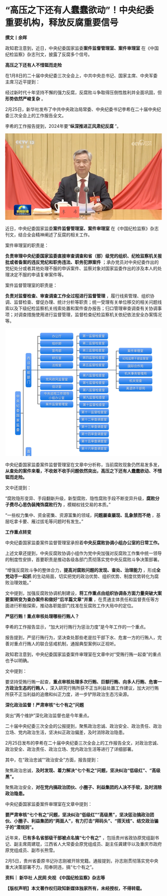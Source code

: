 # “高压之下还有人蠢蠢欲动”！中央纪委重要机构，释放反腐重要信号

**撰文丨余晖**

政知君注意到，近日，中央纪委国家监委**案件监督管理室、案件审理室** 在《中国纪检监察》杂志刊文，披露了反腐多个信号。

**高压之下还有人不惜铤而走险**

在1月8日的二十届中央纪委三次全会上，中共中央总书记、国家主席、中央军委主席习近平提到：

经过新时代十年坚持不懈的强力反腐，反腐败斗争取得压倒性胜利并全面巩固，但**形势依然严峻复杂** 。

2月25日，新华社发布了中共中央政治局常委、中央纪委书记李希在二十届中央纪委三次全会上的工作报告全文。

李希的工作报告提到，2024年要“**纵深推进正风肃纪反腐** ”。

![e80bc6e274fbdb58ecc21e1255c0b601.jpg](https://raw.githubusercontent.com/qqhsx/qqnews_image/main/2024/02/26/“高压之下还有人蠢蠢欲动”！中央纪委重要机构，释放反腐重要信号/e80bc6e274fbdb58ecc21e1255c0b601.jpg)

近日，中央纪委国家监委**案件监督管理室、案件审理室** 在《中国纪检监察》杂志刊文，结合全会精神阐述了反腐的相关工作。

案件审理室的职责是：

**负责审理中央纪委国家监委直接审查调查和省（部）级党的组织、纪检监察机关报批或者备案的违反党纪和职务违法、职务犯罪案件**
；承办党员对中央纪委作出的党纪处分或者其他处理不服的申诉案件、监察对象对国家监委作出的涉及本人的处理决定不服的申请复审案件等。

案件监督管理室的职责是：

**负责对监督检查、审查调查工作全过程进行监督管理**
，履行线索管理、组织协调、监督检查、督促办理、统计分析等职责；统一受理有关单位移交的相关问题线索以及下级纪检监察机关线索处置和案件查办报告；归口管理审查调查有关协调事项；对调查措施使用进行监督管理，监督检查纪检监察机关依纪依法安全办案情况等。

![80d472f76c6a71bd31c2b52b08add964.jpg](https://raw.githubusercontent.com/qqhsx/qqnews_image/main/2024/02/26/“高压之下还有人蠢蠢欲动”！中央纪委重要机构，释放反腐重要信号/80d472f76c6a71bd31c2b52b08add964.jpg)

中央纪委国家监委案件监督管理室在文章中分析称，当前腐败现象仍然易发多发，**从查处的案件来看，不收敛不收手问题依然突出，高压之下还有人蠢蠢欲动、不惜铤而走险。**

文中还提到：

“腐败隐形变异、手段翻新升级，新型腐败、隐性腐败手段不断变异升级，**腐败分子费尽心思伪装掩饰腐败行为** ，模糊权钱交易的本质。”

“一些权力集中、资金密集、资源富集的领域，**问题屡查屡现、乱象禁而不绝** ，基层吃拿卡要、雁过拔毛等问题时有发生。”

**工作重点转变**

中央纪委国家监委案件监督管理室承担着**中央反腐败协调小组办公室的日常工作。**

上述文章还提到，中央反腐败协调小组作为党中央加强对反腐败工作集中统一领导的制度性安排，首要职责是推动各级各部门贯彻落实党中央反腐败斗争决策部署。

“增强反腐败斗争的整体合力，**提高对腐败问题的发现、查处、治理能力** ，形成**全党动手一起抓**
的生动局面，切实把党的政治优势、组织优势、制度优势转化为腐败治理效能。”

文中提到，加强反腐败协调机制建设，**将工作重点由组织协调各方面力量突破大案要案转变为查办案件和做好“后半篇文章”并重**
，在贯通主体责任和监督责任等方面进行积极探索，推动各职能部门找准在反腐败工作大局中的定位。

**严惩行贿！重点审核处理哪些行贿人？**

李希的工作报告显示，“加大对行贿行为惩治力度”是今年工作的一个重点。

报告提到，严惩行贿行为，坚决查处那些老是拉干部下水、危害一方的行贿人，完善对重点行贿人的联合惩戒机制，通报典型案例以正视听。

政知君注意到，中央纪委国家监委案件审理室在文章中对“受贿行贿一起查”的重点也予以明确。

文中提到：

要坚持受贿行贿一起查，**重点审核处理多次行贿、巨额行贿、向多人行贿、危害一方政治生态的行贿人**
，深入研究行贿所获不正当利益处置工作建议，加大对行贿所获不正当利益的追缴和纠正力度，进一步铲除政治生态污染源。

**深化政治监督！严肃审核“七个有之”问题**

突出“两个维护”深化政治监督也是今年重点。

二十届中央纪委三次全会的公报提到，聚焦政治忠诚、政治安全、政治责任、政治立场、党内政治生活，坚决纠正政治偏差，及时消除政治隐患。

2月25日发布的李希在二十届中央纪委三次全会上的工作报告全文，对政治忠诚、政治安全、政治责任、政治立场、党内政治生活等进行了详细部署。

其中，在“政治忠诚”“政治安全”方面，报告提到：

聚焦政治忠诚，**及时发现、着力解决“七个有之”问题，坚决纠治“低级红”、“高级黑”。**

聚焦政治安全，**对在党内搞政治团伙、小圈子、利益集团的人决不手软，及时消除政治隐患。**

中央纪委国家监委案件审理室在文章中提到：

**要严肃审核“七个有之”问题，坚决纠治“低级红”“高级黑”，坚决惩治搞政治团伙、小圈子、利益集团的“两面人”，有力打击“拜码头”、“搭天线”、结交政治骗子的“潜规则”。**

近年来，**已有多名省部级干部被点名搞“七个有之”**
，包括贵州省政协原党组副书记、副主席周建琨，江西省人大常委会原党组成员、副主任龚建华以及重庆市政府原党组成员、副市长熊雪。

2月5日，贵州省委原书记孙志刚被开除党籍。通报提到，孙志刚贯彻落实党中央重大决策部署不力，阳奉阴违，搞“七个有之”。

**资料｜ 新华社 人民网 央视 《中国纪检监察》杂志等**

**【版权声明】本文著作权归政知新媒体独家所有，未经授权，不得转载。**

